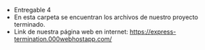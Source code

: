 - Entregable 4
- En esta carpeta se encuentran los archivos de nuestro proyecto terminado. 
- Link de nuestra página web en internet: https://express-termination.000webhostapp.com/
